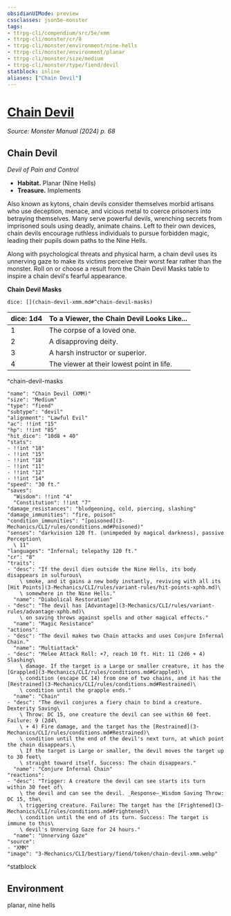 ```yaml
---
obsidianUIMode: preview
cssclasses: json5e-monster
tags:
- ttrpg-cli/compendium/src/5e/xmm
- ttrpg-cli/monster/cr/8
- ttrpg-cli/monster/environment/nine-hells
- ttrpg-cli/monster/environment/planar
- ttrpg-cli/monster/size/medium
- ttrpg-cli/monster/type/fiend/devil
statblock: inline
aliases: ["Chain Devil"]
---
```

# [Chain Devil](3-Mechanics\CLI\bestiary\fiend/chain-devil-xmm.md)
*Source: Monster Manual (2024) p. 68*  

## Chain Devil

*Devil of Pain and Control*

- **Habitat.** Planar (Nine Hells)  
- **Treasure.** Implements  

Also known as kytons, chain devils consider themselves morbid artisans who use deception, menace, and vicious metal to coerce prisoners into betraying themselves. Many serve powerful devils, wrenching secrets from imprisoned souls using deadly, animate chains. Left to their own devices, chain devils encourage ruthless individuals to pursue forbidden magic, leading their pupils down paths to the Nine Hells.

Along with psychological threats and physical harm, a chain devil uses its unnerving gaze to make its victims perceive their worst fear rather than the monster. Roll on or choose a result from the Chain Devil Masks table to inspire a chain devil's fearful appearance.

**Chain Devil Masks**

`dice: [](chain-devil-xmm.md#^chain-devil-masks)`

| dice: 1d4 | To a Viewer, the Chain Devil Looks Like... |
|-----------|--------------------------------------------|
| 1 | The corpse of a loved one. |
| 2 | A disapproving deity. |
| 3 | A harsh instructor or superior. |
| 4 | The viewer at their lowest point in life. |
^chain-devil-masks

```statblock
"name": "Chain Devil (XMM)"
"size": "Medium"
"type": "fiend"
"subtype": "devil"
"alignment": "Lawful Evil"
"ac": !!int "15"
"hp": !!int "85"
"hit_dice": "10d8 + 40"
"stats":
- !!int "18"
- !!int "15"
- !!int "18"
- !!int "11"
- !!int "12"
- !!int "14"
"speed": "30 ft."
"saves":
  "Wisdom": !!int "4"
  "Constitution": !!int "7"
"damage_resistances": "bludgeoning, cold, piercing, slashing"
"damage_immunities": "fire, poison"
"condition_immunities": "[poisoned](3-Mechanics/CLI/rules/conditions.md#Poisoned)"
"senses": "darkvision 120 ft. (unimpeded by magical darkness), passive Perception\
  \ 11"
"languages": "Infernal; telepathy 120 ft."
"cr": "8"
"traits":
- "desc": "If the devil dies outside the Nine Hells, its body disappears in sulfurous\
    \ smoke, and it gains a new body instantly, reviving with all its [Hit Points](3-Mechanics/CLI/rules/variant-rules/hit-points-xphb.md)\
    \ somewhere in the Nine Hells."
  "name": "Diabolical Restoration"
- "desc": "The devil has [Advantage](3-Mechanics/CLI/rules/variant-rules/advantage-xphb.md)\
    \ on saving throws against spells and other magical effects."
  "name": "Magic Resistance"
"actions":
- "desc": "The devil makes two Chain attacks and uses Conjure Infernal Chain."
  "name": "Multiattack"
- "desc": "Melee Attack Roll: +7, reach 10 ft. Hit: 11 (2d6 + 4) Slashing\
    \ damage. If the target is a Large or smaller creature, it has the [Grappled](3-Mechanics/CLI/rules/conditions.md#Grappled)\
    \ condition (escape DC 14) from one of two chains, and it has the [Restrained](3-Mechanics/CLI/rules/conditions.md#Restrained)\
    \ condition until the grapple ends."
  "name": "Chain"
- "desc": "The devil conjures a fiery chain to bind a creature. Dexterity Saving\
    \ Throw: DC 15, one creature the devil can see within 60 feet. Failure: 9 (2d4\
    \ + 4) Fire damage, and the target has the [Restrained](3-Mechanics/CLI/rules/conditions.md#Restrained)\
    \ condition until the end of the devil's next turn, at which point the chain disappears.\
    \ If the target is Large or smaller, the devil moves the target up to 30 feet\
    \ straight toward itself. Success: The chain disappears."
  "name": "Conjure Infernal Chain"
"reactions":
- "desc": "Trigger: A creature the devil can see starts its turn within 30 feet of\
    \ the devil and can see the devil. _Response—_Wisdom Saving Throw: DC 15, the\
    \ triggering creature. Failure: The target has the [Frightened](3-Mechanics/CLI/rules/conditions.md#Frightened)\
    \ condition until the end of its turn. Success: The target is immune to this\
    \ devil's Unnerving Gaze for 24 hours."
  "name": "Unnerving Gaze"
"source":
- "XMM"
"image": "3-Mechanics/CLI/bestiary/fiend/token/chain-devil-xmm.webp"
```
^statblock

## Environment

planar, nine hells